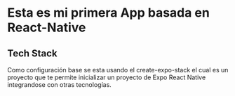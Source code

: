 # Esta es mi primera App basada en React-Native
## Tech Stack
Como configuración base se esta usando el create-expo-stack el cual es un proyecto que te permite inicializar un proyecto de Expo React Native integrandose con otras tecnologías.